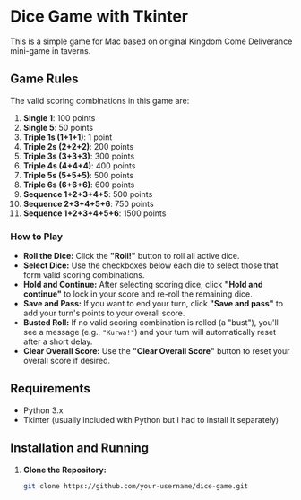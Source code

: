 # Dice Game with Tkinter

This is a simple game for Mac based on original Kingdom Come Deliverance mini-game in taverns.

## Game Rules

The valid scoring combinations in this game are:

1. **Single 1**: 100 points  
2. **Single 5**: 50 points  
3. **Triple 1s (1+1+1)**: 1 point  
4. **Triple 2s (2+2+2)**: 200 points  
5. **Triple 3s (3+3+3)**: 300 points  
6. **Triple 4s (4+4+4)**: 400 points  
7. **Triple 5s (5+5+5)**: 500 points  
8. **Triple 6s (6+6+6)**: 600 points  
9. **Sequence 1+2+3+4+5**: 500 points  
10. **Sequence 2+3+4+5+6**: 750 points  
11. **Sequence 1+2+3+4+5+6**: 1500 points  

### How to Play

- **Roll the Dice:** Click the **"Roll!"** button to roll all active dice.
- **Select Dice:** Use the checkboxes below each die to select those that form valid scoring combinations.
- **Hold and Continue:** After selecting scoring dice, click **"Hold and continue"** to lock in your score and re-roll the remaining dice.
- **Save and Pass:** If you want to end your turn, click **"Save and pass"** to add your turn's points to your overall score.
- **Busted Roll:** If no valid scoring combination is rolled (a "bust"), you'll see a message (e.g., `"Kurwa!"`) and your turn will automatically reset after a short delay.
- **Clear Overall Score:** Use the **"Clear Overall Score"** button to reset your overall score if desired.

## Requirements

- Python 3.x  
- Tkinter (usually included with Python but I had to install it separately)

## Installation and Running

1. **Clone the Repository:**

   ```bash
   git clone https://github.com/your-username/dice-game.git
